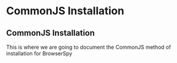 # CommonJS Installation

## CommonJS Installation

This is where we are going to document the CommonJS method of installation for BrowserSpy



